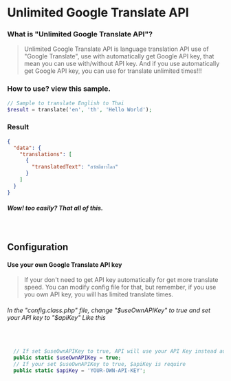 # Unlimited Google Translate API

### What is "Unlimited Google Translate API"?
> Unlimited Google Translate API is language translation API use of "Google Translate", use with automatically get Google API key, that mean you can use with/without API key. And if you use automatically get Google API key, you can use for translate unlimited times!!!
 
>  
### How to use? view this sample.
```php
// Sample to translate English to Thai
$result = translate('en', 'th', 'Hello World');
```
### Result
```json
{
  "data": {
    "translations": [
      {
        "translatedText": "สวัสดีชาวโลก"
      }
    ]
  }
}
```
##### Wow! too easily? That all of this.
 
## Configuration

#### Use your own Google Translate API key
> If your don't need to get API key automatically for get more translate speed.
> You can modify config file for that, but remember, if you use you own API key, you will has limited translate times.
###### In the "config.class.php" file, change "$useOwnAPIKey" to true and set your API key to "$apiKey" Like this
 
```php
  // If set $useOwnAPIKey to true, API will use your API Key instead automatically get api key ($apiKey variable)
  public static $useOwnAPIKey = true;
  // If your set $useOwnAPIKey to true, $apiKey is require
  public static $apiKey = 'YOUR-OWN-API-KEY';
```
